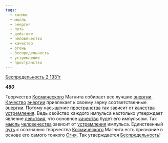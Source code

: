 ```yaml
---
tags:
  - космос
  - мысль
  - энергия
  - путь
  - действие
  - человечество
  - качество
  - огонь
  - беспредельность
  - устремление
  - пространство
---
```

[Беспредельность 2 1931г](https://127.0.0.1:4002/agni/1931)

___480___

Творчество [Космического](../../../tags/#космос) Магнита собирает все лучшие [энергии](../../../tags/#энергия). [Качество](../../../tags/#[качество](../../../tags/#качество)) [энергии](../../../tags/#энергия) привлекает к своему зерну соответственные [энергии](../../../tags/#энергия). Потому насыщение [пространства](../../../tags/#пространство) так зависит от [качества](../../../tags/#[качество](../../../tags/#качество)) [устремления](../../../tags/#устремление). Ведь свойство каждого импульса настолько утверждает явление [действия](../../../tags/#действие), что основное [качество](../../../tags/#качество) будет его импульсом. Так [мысль](../../../tags/#мысль) [человечества](../../../tags/#человечество) зависит от [устремления](../../../tags/#устремление) импульса. Единственный [путь](../../../tags/#путь) к осознанию творчества [Космического](../../../tags/#космос) Магнита есть признание в основе его самого тонкого [Огня](../../../tags/#огонь). Так утверждается [Беспредельность](../../../tags/#беспредельность)!   

